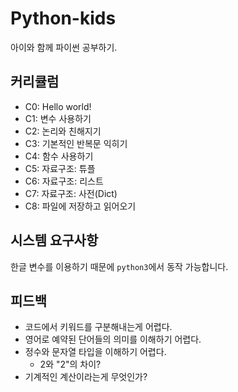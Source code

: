 # Python-kids

아이와 함께 파이썬 공부하기.

## 커리큘럼

- C0: Hello world!
- C1: 변수 사용하기
- C2: 논리와 친해지기
- C3: 기본적인 반복문 익히기
- C4: 함수 사용하기
- C5: 자료구조: 튜플
- C6: 자료구조: 리스트
- C7: 자료구조: 사전(Dict)
- C8: 파일에 저장하고 읽어오기

## 시스템 요구사항

한글 변수를 이용하기 때문에 `python3`에서 동작 가능합니다.

## 피드백

- 코드에서 키워드를 구분해내는게 어렵다.
- 영어로 예약된 단어들의 의미를 이해하기 어렵다.
- 정수와 문자열 타입을 이해하기 어렵다.
    - 2와 "2"의 차이?
- 기계적인 계산이라는게 무엇인가?
